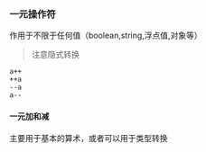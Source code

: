 ### 一元操作符

作用于不限于任何值（boolean,string,浮点值,对象等）
> 注意隐式转换
```
a++
++a
--a
a--
```

#### 一元加和减

主要用于基本的算术，或者可以用于类型转换